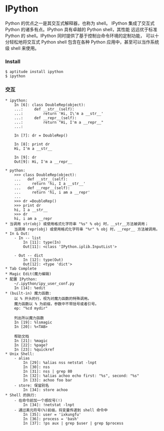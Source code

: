 IPython
===
Python 的优点之一是其交互式解释器，也称为 shell。
IPython 集成了交互式 Python 的诸多有点。IPython 具有卓越的 Python shell，其性能
远远优于标准 Python 的 shell。IPython 同时提供了基于控制台命令环境的定制功能，
可以十分轻松地将交互式 Python shell 包含在各种 Python 应用中，甚至可以当作系统
级 shell 来使用。

### Install
    $ aptitude install ipython
    $ ipython

### 交互
    * ipython:
        In [6]: class DoubleRep(object):
        ...:     def __str__(self):
        ...:         return 'Hi, I\'m a __str__'
        ...:     def __repr__(self):
        ...:         return "Hi, I'm a __repr__"
        ...:   

        In [7]: dr = DoubleRep()

        In [8]: print dr
        Hi, I'm a __str__

        In [9]: dr
        Out[9]: Hi, I'm a __repr__

    * python:
        >>> class DoubleRep(object):
        ...   def __str__(self):
        ...     return 'hi, I a __str__'
        ...   def __repr__(self):
        ...     return 'hi, i am a __repr'
        ... 
        >>> dr =DoubleRep()
        >>> print dr
        hi, I a __str__
        >>> dr
        hi, i am a __repr
    * 当调用 str(obj) 或使用格式化字符串 "%s" % obj 时，__str__方法被调用；
        当调用 repr(obj) 或使用格式化字符串 "%r" % obj 时，__repr__ 方法被调用。
    * In & Out:
        - In -- list
            In [11]: type(In)
            Out[11]: <class 'IPython.iplib.InputList'>

        - Out -- dict
            In [12]: type(Out)
            Out[12]: <type 'dict'>
    * Tab Complete
    * Magic Edit(魔力编辑)
    * 配置 IPython:
        ~/.ipython/ipy_user_conf.py
        In [14]: %edit
    * (built-in) 魔力函数:
        以 % 开头的行，视为对魔力函数的特殊调用。
        魔力函数以 % 为前缀，参数中不带括号或者引号。
        ep: "%cd mydir"
        
        列出所以魔力函数
        In [19]: %lsmagic
        In [20]: %<TAB>

        帮助文档
        In [21]: %magic
        In [22]: %page?
        In [23]: %quickref
    * Unix Shell:
        - alias
            In [29]: %alias nss netstat -lnpt
            In [30]: nss
            In [31]: nss | grep 80
            In [32]: %alias achoo echo first: "%s", second: "%s"
            In [33]: achoo foo bar
        - store: 保留别名
            In [34]: store achoo
    * Shell 的执行: 
        - 在命令前加一个感叹号(!)
            In [34]: !netstat -lnpt
        - 通过美元符号(%)前缀，将变量传递到 shell 命令中
            In [35]: user = 'ixkungfu'
            In [36]: process = 'bash'
            In [37]: !ps aux | grep $user | grep $process

